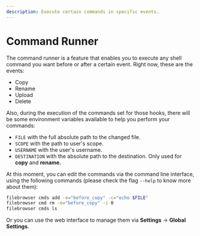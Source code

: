 ```yaml
---
description: Execute certain commands in specific events.
---
```


# Command Runner

The command runner is a feature that enables you to execute any shell command you want before or after a certain event. Right now, these are the events:

* Copy
* Rename
* Upload
* Delete

Also, during the execution of the commands set for those hooks, there will be some environment variables available to help you perform your commands:

* `FILE` with the full absolute path to the changed file.
* `SCOPE` with the path to user's scope.
* `USERNAME` with the user's username.
* `DESTINATION` with the absolute path to the destination. Only used for **copy** and **rename.**

At this moment, you can edit the commands via the command line interface, using the following commands \(please check the flag `--help` to know more about them\):

```bash
filebrowser cmds add -e="before_copy" -c="echo $FILE"
filebrowser cmd rm -e="before_copy" -i 0
filebrowser cmds ls
```

Or you can use the web interface to manage them via **Settings** → **Global Settings**.

